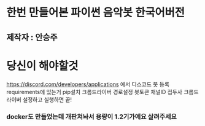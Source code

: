 # 한번 만들어본 파이썬 음악봇 한국어버전
## 제작자 : 안승주
# 당신이 해야할것
https://discord.com/developers/applications 에서 디스코드 봇 등록
requirements에 있는거 pip설치
크롬드라이버 경로설정
봇토큰 채널ID 접두사 크롬드라이버 설정하고 실행하면 끝!



### docker도 만들었는데 개판쳐놔서 용량이 1.2기가에요 살려주세요